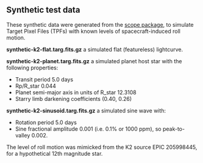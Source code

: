 Synthetic test data
---

These synthetic data were generated from the [scope package](https://github.com/nksaunders/scope), to simulate Target Pixel Files (TPFs) with known levels of spacecraft-induced roll motion.  

**synthetic-k2-flat.targ.fits.gz**  a simulated flat (featureless) lightcurve.

**synthetic-k2-planet.targ.fits.gz**  a simulated planet host star with the following properties:
- Transit period 5.0 days
- Rp/R_star 0.044
- Planet semi-major axis in units of R_star 12.3108
- Starry limb darkening coefficients (0.40, 0.26)

**synthetic-k2-sinusoid.targ.fits.gz** a simulated sine wave with:
- Rotation period 5.0 days
- Sine fractional amplitude 0.001 (i.e. 0.1% or 1000 ppm), so peak-to-valley 0.002.


The level of roll motion was mimicked from the K2 source EPIC 205998445, for a hypothetical 12th magnitude star.

